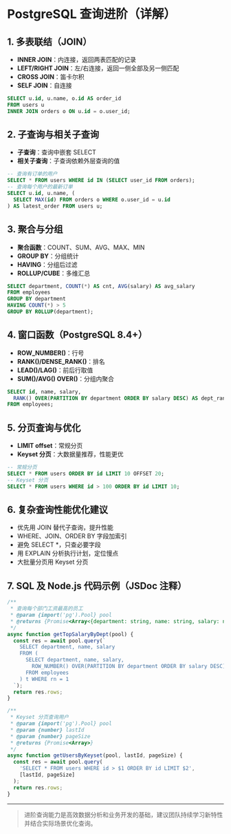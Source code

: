 # PostgreSQL 查询进阶（详解）

## 1. 多表联结（JOIN）
- **INNER JOIN**：内连接，返回两表匹配的记录
- **LEFT/RIGHT JOIN**：左/右连接，返回一侧全部及另一侧匹配
- **CROSS JOIN**：笛卡尔积
- **SELF JOIN**：自连接

```sql
SELECT u.id, u.name, o.id AS order_id
FROM users u
INNER JOIN orders o ON u.id = o.user_id;
```

## 2. 子查询与相关子查询
- **子查询**：查询中嵌套 SELECT
- **相关子查询**：子查询依赖外层查询的值

```sql
-- 查询有订单的用户
SELECT * FROM users WHERE id IN (SELECT user_id FROM orders);
-- 查询每个用户的最新订单
SELECT u.id, u.name, (
  SELECT MAX(id) FROM orders o WHERE o.user_id = u.id
) AS latest_order FROM users u;
```

## 3. 聚合与分组
- **聚合函数**：COUNT、SUM、AVG、MAX、MIN
- **GROUP BY**：分组统计
- **HAVING**：分组后过滤
- **ROLLUP/CUBE**：多维汇总

```sql
SELECT department, COUNT(*) AS cnt, AVG(salary) AS avg_salary
FROM employees
GROUP BY department
HAVING COUNT(*) > 5
GROUP BY ROLLUP(department);
```

## 4. 窗口函数（PostgreSQL 8.4+）
- **ROW_NUMBER()**：行号
- **RANK()/DENSE_RANK()**：排名
- **LEAD()/LAG()**：前后行取值
- **SUM()/AVG() OVER()**：分组内聚合

```sql
SELECT id, name, salary,
  RANK() OVER(PARTITION BY department ORDER BY salary DESC) AS dept_rank
FROM employees;
```

## 5. 分页查询与优化
- **LIMIT offset**：常规分页
- **Keyset 分页**：大数据量推荐，性能更优

```sql
-- 常规分页
SELECT * FROM users ORDER BY id LIMIT 10 OFFSET 20;
-- Keyset 分页
SELECT * FROM users WHERE id > 100 ORDER BY id LIMIT 10;
```

## 6. 复杂查询性能优化建议
- 优先用 JOIN 替代子查询，提升性能
- WHERE、JOIN、ORDER BY 字段加索引
- 避免 SELECT *，只查必要字段
- 用 EXPLAIN 分析执行计划，定位慢点
- 大批量分页用 Keyset 分页

## 7. SQL 及 Node.js 代码示例（JSDoc 注释）
```js
/**
 * 查询每个部门工资最高的员工
 * @param {import('pg').Pool} pool
 * @returns {Promise<Array<{department: string, name: string, salary: number}>>}
 */
async function getTopSalaryByDept(pool) {
  const res = await pool.query(`
    SELECT department, name, salary
    FROM (
      SELECT department, name, salary,
        ROW_NUMBER() OVER(PARTITION BY department ORDER BY salary DESC) AS rn
      FROM employees
    ) t WHERE rn = 1
  `);
  return res.rows;
}

/**
 * Keyset 分页查询用户
 * @param {import('pg').Pool} pool
 * @param {number} lastId
 * @param {number} pageSize
 * @returns {Promise<Array>}
 */
async function getUsersByKeyset(pool, lastId, pageSize) {
  const res = await pool.query(
    'SELECT * FROM users WHERE id > $1 ORDER BY id LIMIT $2',
    [lastId, pageSize]
  );
  return res.rows;
}
```

---

> 进阶查询能力是高效数据分析和业务开发的基础，建议团队持续学习新特性并结合实际场景优化查询。 